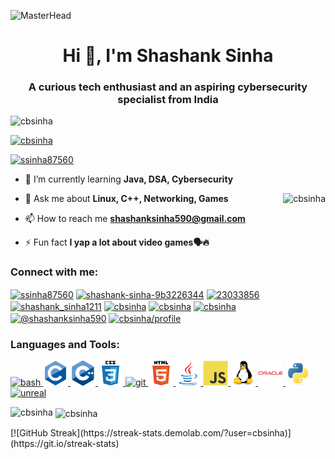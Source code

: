 ![MasterHead](https://user-images.githubusercontent.com/90236635/232446433-d5540fa2-fe28-4bb8-b929-cdb51fe61336.gif)
<h1 align="center">Hi 👋, I'm Shashank Sinha</h1>
<h3 align="center">A curious tech enthusiast and an aspiring cybersecurity specialist from India</h3>
<p align="left"> <img src="https://komarev.com/ghpvc/?username=cbsinha&label=Profile%20views&color=b40e0e&style=flat" alt="cbsinha" /> </p>

<p align="left"> <a href="https://github.com/ryo-ma/github-profile-trophy"><img src="https://github-profile-trophy.vercel.app/?username=cbsinha" alt="cbsinha" /></a> </p>

<p align="left"> <a href="https://twitter.com/ssinha87560" target="blank"><img src="https://img.shields.io/twitter/follow/ssinha87560?logo=twitter&style=for-the-badge" alt="ssinha87560" /></a> </p>

- 🌱 I’m currently learning **Java, DSA, Cybersecurity**
  <p><img align="right" src="https://github-readme-streak-stats.herokuapp.com/?user=cbsinha&" alt="cbsinha" /></p>

- 💬 Ask me about **Linux, C++, Networking, Games**

- 📫 How to reach me **shashanksinha590@gmail.com**

- ⚡ Fun fact **I yap a lot about video games🗣️🔥**

<h3 align="left">Connect with me:</h3>
<p align="left">
<a href="https://twitter.com/ssinha87560" target="blank"><img align="center" src="https://raw.githubusercontent.com/rahuldkjain/github-profile-readme-generator/master/src/images/icons/Social/twitter.svg" alt="ssinha87560" height="30" width="40" /></a>
<a href="https://linkedin.com/in/shashank-sinha-9b3226344" target="blank"><img align="center" src="https://raw.githubusercontent.com/rahuldkjain/github-profile-readme-generator/master/src/images/icons/Social/linked-in-alt.svg" alt="shashank-sinha-9b3226344" height="30" width="40" /></a>
<a href="https://stackoverflow.com/users/23033856" target="blank"><img align="center" src="https://raw.githubusercontent.com/rahuldkjain/github-profile-readme-generator/master/src/images/icons/Social/stack-overflow.svg" alt="23033856" height="30" width="40" /></a>
<a href="https://instagram.com/shashank_sinha1211" target="blank"><img align="center" src="https://raw.githubusercontent.com/rahuldkjain/github-profile-readme-generator/master/src/images/icons/Social/instagram.svg" alt="shashank_sinha1211" height="30" width="40" /></a>
<a href="https://www.codechef.com/users/cbsinha" target="blank"><img align="center" src="https://cdn.jsdelivr.net/npm/simple-icons@3.1.0/icons/codechef.svg" alt="cbsinha" height="30" width="40" /></a>
<a href="https://www.hackerrank.com/cbsinha" target="blank"><img align="center" src="https://raw.githubusercontent.com/rahuldkjain/github-profile-readme-generator/master/src/images/icons/Social/hackerrank.svg" alt="cbsinha" height="30" width="40" /></a>
<a href="https://www.leetcode.com/cbsinha" target="blank"><img align="center" src="https://raw.githubusercontent.com/rahuldkjain/github-profile-readme-generator/master/src/images/icons/Social/leet-code.svg" alt="cbsinha" height="30" width="40" /></a>
<a href="https://www.hackerearth.com/@shashanksinha590" target="blank"><img align="center" src="https://raw.githubusercontent.com/rahuldkjain/github-profile-readme-generator/master/src/images/icons/Social/hackerearth.svg" alt="@shashanksinha590" height="30" width="40" /></a>
<a href="https://auth.geeksforgeeks.org/user/cbsinha/profile" target="blank"><img align="center" src="https://raw.githubusercontent.com/rahuldkjain/github-profile-readme-generator/master/src/images/icons/Social/geeks-for-geeks.svg" alt="cbsinha/profile" height="30" width="40" /></a>
</p>

<h3 align="left">Languages and Tools:</h3>
<p align="left"> <a href="https://www.gnu.org/software/bash/" target="_blank" rel="noreferrer"> <img src="https://www.vectorlogo.zone/logos/gnu_bash/gnu_bash-icon.svg" alt="bash" width="40" height="40"/> </a> <a href="https://www.cprogramming.com/" target="_blank" rel="noreferrer"> <img src="https://raw.githubusercontent.com/devicons/devicon/master/icons/c/c-original.svg" alt="c" width="40" height="40"/> </a> <a href="https://www.w3schools.com/cpp/" target="_blank" rel="noreferrer"> <img src="https://raw.githubusercontent.com/devicons/devicon/master/icons/cplusplus/cplusplus-original.svg" alt="cplusplus" width="40" height="40"/> </a> <a href="https://www.w3schools.com/css/" target="_blank" rel="noreferrer"> <img src="https://raw.githubusercontent.com/devicons/devicon/master/icons/css3/css3-original-wordmark.svg" alt="css3" width="40" height="40"/> </a> <a href="https://git-scm.com/" target="_blank" rel="noreferrer"> <img src="https://www.vectorlogo.zone/logos/git-scm/git-scm-icon.svg" alt="git" width="40" height="40"/> </a> <a href="https://www.w3.org/html/" target="_blank" rel="noreferrer"> <img src="https://raw.githubusercontent.com/devicons/devicon/master/icons/html5/html5-original-wordmark.svg" alt="html5" width="40" height="40"/> </a> <a href="https://www.java.com" target="_blank" rel="noreferrer"> <img src="https://raw.githubusercontent.com/devicons/devicon/master/icons/java/java-original.svg" alt="java" width="40" height="40"/> </a> <a href="https://developer.mozilla.org/en-US/docs/Web/JavaScript" target="_blank" rel="noreferrer"> <img src="https://raw.githubusercontent.com/devicons/devicon/master/icons/javascript/javascript-original.svg" alt="javascript" width="40" height="40"/> </a> <a href="https://www.linux.org/" target="_blank" rel="noreferrer"> <img src="https://raw.githubusercontent.com/devicons/devicon/master/icons/linux/linux-original.svg" alt="linux" width="40" height="40"/> </a> <a href="https://www.oracle.com/" target="_blank" rel="noreferrer"> <img src="https://raw.githubusercontent.com/devicons/devicon/master/icons/oracle/oracle-original.svg" alt="oracle" width="40" height="40"/> </a> <a href="https://www.python.org" target="_blank" rel="noreferrer"> <img src="https://raw.githubusercontent.com/devicons/devicon/master/icons/python/python-original.svg" alt="python" width="40" height="40"/> </a> <a href="https://unrealengine.com/" target="_blank" rel="noreferrer"> <img src="https://raw.githubusercontent.com/kenangundogan/fontisto/036b7eca71aab1bef8e6a0518f7329f13ed62f6b/icons/svg/brand/unreal-engine.svg" alt="unreal" width="40" height="40"/> </a> </p>

<p><img align="left" src="https://github-readme-stats.vercel.app/api/top-langs?username=cbsinha&show_icons=true&locale=en&layout=compact" alt="cbsinha" /></p>

<p>&nbsp;<img align="center" src="https://github-readme-stats.vercel.app/api?username=cbsinha&show_icons=true&locale=en" alt="cbsinha" /></p>
[![GitHub Streak](https://streak-stats.demolab.com/?user=cbsinha)](https://git.io/streak-stats)